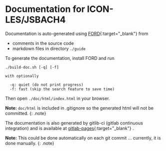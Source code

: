 # Documentation for ICON-LES/JSBACH4

Documentation is auto-generated using [FORD](https://github.com/Fortran-FOSS-Programmers/ford/wiki){:target="_blank"} from

- comments in the source code
- markdown files in directory `./guide`

To generate the documentation, install FORD and run

    ./build-doc.sh [-q] [-f]

    with optionally

      -q: quiet (do not print progress)
      -f: fast (skip the search feature to save time)

Then open `./doc/html/index.html` in your browser.

**Note:** `doc/html` is included in .gitignore so the generated html will not be committed.
{: .note}

The documentation is also generated by gitlib-ci (gitlab continuous integration) and is
available at [gitlab-pages](https://jsbach.gitlab-pages.dkrz.de/jsbach){:target="_blank"} .

**Note:** This could be done automatically on each git commit ... currently, it is done manually.
{: .note}

